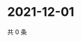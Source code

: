 # 2021-12-01

共 0 条

<!-- BEGIN WEIBO -->
<!-- 最后更新时间 Wed Dec 01 2021 14:00:43 GMT+0800 (China Standard Time) -->

<!-- END WEIBO -->
